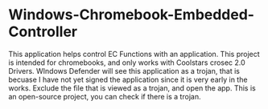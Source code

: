 # Windows-Chromebook-Embedded-Controller

This application helps control EC Functions with an application. This project is intended for chromebooks, and only works with Coolstars crosec 2.0 Drivers. WIndows Defender will see this application as a trojan, that is becuase I have not yet signed the application since it is very early in the works. Exclude the file that is viewed as a trojan, and open the app. This is an open-source project, you can check if there is a trojan. 
